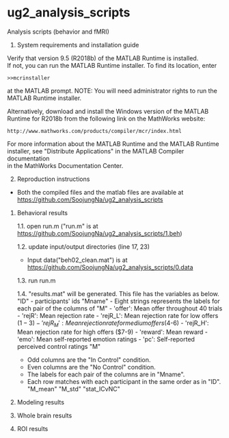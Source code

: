 # ug2_analysis_scripts
Analysis scripts (behavior and fMRI)

1. System requirements and installation guide

Verify that version 9.5 (R2018b) of the MATLAB Runtime is installed.   
If not, you can run the MATLAB Runtime installer.
To find its location, enter
  
    >>mcrinstaller
      
at the MATLAB prompt.
NOTE: You will need administrator rights to run the MATLAB Runtime installer. 

Alternatively, download and install the Windows version of the MATLAB Runtime for R2018b 
from the following link on the MathWorks website:

    http://www.mathworks.com/products/compiler/mcr/index.html
   
For more information about the MATLAB Runtime and the MATLAB Runtime installer, see 
"Distribute Applications" in the MATLAB Compiler documentation  
in the MathWorks Documentation Center.


2. Reproduction instructions

* Both the compiled files and the matlab files are available at https://github.com/SoojungNa/ug2_analysis_scripts

1) Behavioral results

	1.1. open run.m ("run.m" is at https://github.com/SoojungNa/ug2_analysis_scripts/1.beh)

	1.2. update input/output directories (line 17, 23)
      - Input data("beh02_clean.mat") is at https://github.com/SoojungNa/ug2_analysis_scripts/0.data

	1.3. run run.m

	1.4. "results.mat" will be generated. This file has the variables as below.
		"ID" - participants' ids
		"Mname" 
			- Eight strings represents the labels for each pair of the columns of "M"
			- 'offer': Mean offer throughout 40 trials 
			- 'rejR': Mean rejection rate
			- 'rejR_L': Mean rejection rate for low offers ($1-3)
			- 'rejR_M': Mean rejection rate for medium offers ($4-6)
			- 'rejR_H': Mean rejection rate for high offers ($7-9)
			- 'reward': Mean reward
			- 'emo': Mean self-reported emotion ratings
			- 'pc': Self-reported perceived control ratings
		"M"
      - Odd columns are the "In Control" condition.
      - Even columns are the "No Control" condition.
      - The labels for each pair of the columns are in "Mname".
      - Each row matches with each participant in the same order as in "ID".
		"M_mean"
		"M_std"
		"stat_ICvNC"

2) Modeling results

3) Whole brain results

4) ROI results

